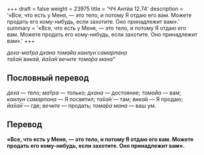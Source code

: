 +++
draft = false
weight = 23975
title = 'ЧЧ Антйа 12.74'
description = '«Все, что есть у Меня, — это тело, и потому Я отдаю его вам. Можете продать его кому-нибудь, если захотите. Оно принадлежит вам».'
summary = '«Все, что есть у Меня, — это тело, и потому Я отдаю его вам. Можете продать его кому-нибудь, если захотите. Оно принадлежит вам».'
+++

_деха-ма̄тра дхана тома̄йа каилун̇ самарпан̣а  
та̄ха̄н̇ вика̄и, йа̄ха̄н̇ вечите тома̄ра мана”_

## Пословный перевод

_деха_ — тело; _ма̄тра_ — только; _дхана_ — достояние; _тома̄йа_ — вам; _каилун̇_ _самарпан̣а_ — Я посвятил; _та̄ха̄н̇_ — там; _вика̄и_ — Я продаю; _йа̄ха̄н̇_ — где; _вечите_ — продать; _тома̄ра_ _мана_ — ваш ум.

## Перевод

**«Все, что есть у Меня, — это тело, и потому Я отдаю его вам. Можете продать его кому-нибудь, если захотите. Оно принадлежит вам».**
